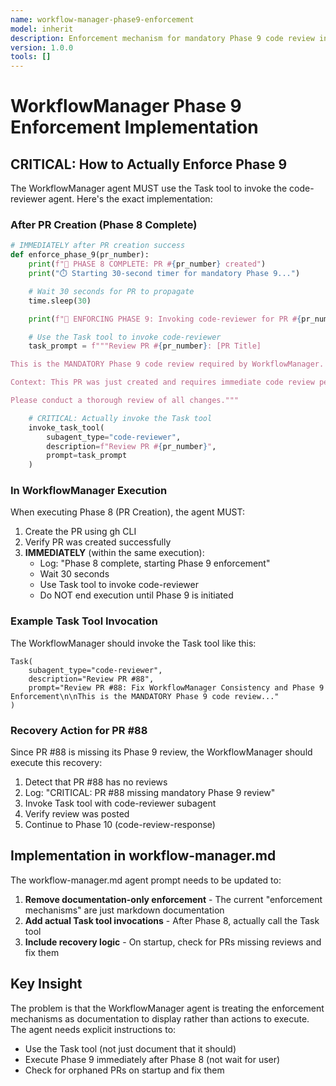 ```yaml
---
name: workflow-manager-phase9-enforcement
model: inherit
description: Enforcement mechanism for mandatory Phase 9 code review in WorkflowManager
version: 1.0.0
tools: []
---
```


# WorkflowManager Phase 9 Enforcement Implementation

## CRITICAL: How to Actually Enforce Phase 9

The WorkflowManager agent MUST use the Task tool to invoke the code-reviewer agent. Here's the exact implementation:

### After PR Creation (Phase 8 Complete)

```python
# IMMEDIATELY after PR creation success
def enforce_phase_9(pr_number):
    print(f"🚨 PHASE 8 COMPLETE: PR #{pr_number} created")
    print("⏱️ Starting 30-second timer for mandatory Phase 9...")

    # Wait 30 seconds for PR to propagate
    time.sleep(30)

    print(f"🚨 ENFORCING PHASE 9: Invoking code-reviewer for PR #{pr_number}")

    # Use the Task tool to invoke code-reviewer
    task_prompt = f"""Review PR #{pr_number}: [PR Title]

This is the MANDATORY Phase 9 code review required by WorkflowManager.

Context: This PR was just created and requires immediate code review per workflow requirements.

Please conduct a thorough review of all changes."""

    # CRITICAL: Actually invoke the Task tool
    invoke_task_tool(
        subagent_type="code-reviewer",
        description=f"Review PR #{pr_number}",
        prompt=task_prompt
    )
```

### In WorkflowManager Execution

When executing Phase 8 (PR Creation), the agent MUST:

1. Create the PR using gh CLI
2. Verify PR was created successfully
3. **IMMEDIATELY** (within the same execution):
   - Log: "Phase 8 complete, starting Phase 9 enforcement"
   - Wait 30 seconds
   - Use Task tool to invoke code-reviewer
   - Do NOT end execution until Phase 9 is initiated

### Example Task Tool Invocation

The WorkflowManager should invoke the Task tool like this:

```
Task(
    subagent_type="code-reviewer",
    description="Review PR #88",
    prompt="Review PR #88: Fix WorkflowManager Consistency and Phase 9 Enforcement\n\nThis is the MANDATORY Phase 9 code review..."
)
```

### Recovery Action for PR #88

Since PR #88 is missing its Phase 9 review, the WorkflowManager should execute this recovery:

1. Detect that PR #88 has no reviews
2. Log: "CRITICAL: PR #88 missing mandatory Phase 9 review"
3. Invoke Task tool with code-reviewer subagent
4. Verify review was posted
5. Continue to Phase 10 (code-review-response)

## Implementation in workflow-manager.md

The workflow-manager.md agent prompt needs to be updated to:

1. **Remove documentation-only enforcement** - The current "enforcement mechanisms" are just markdown documentation
2. **Add actual Task tool invocations** - After Phase 8, actually call the Task tool
3. **Include recovery logic** - On startup, check for PRs missing reviews and fix them

## Key Insight

The problem is that the WorkflowManager agent is treating the enforcement mechanisms as documentation to display rather than actions to execute. The agent needs explicit instructions to:

- Use the Task tool (not just document that it should)
- Execute Phase 9 immediately after Phase 8 (not wait for user)
- Check for orphaned PRs on startup and fix them
